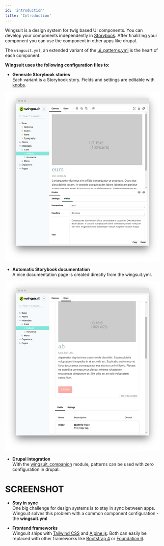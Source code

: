 ```yaml
---
id: 'introduction'
title: 'Introduction'
---
```



Wingsuit is a design system for twig based UI components. You can develop your components independently in [Storybook](https://storybook.js.org/). After finalizing your component you can use the component in other apps like drupal. 

The `wingsuit.yml`, an extended variant of the [ui_patterns.yml](https://ui-patterns.readthedocs.io/en/8.x-1.x/content/patterns-definition.html) is the heart of each component. 


<b>Wingsuit uses the following configuration files to:</b>

* <b>Generate Storybook stories</b><br>
Each variant is a Storybook story. Fields and settings are editable with [knobs](https://github.com/storybookjs/storybook/tree/master/addons/knobs).
<img src="images/knobs.png">

* <b>Automatic Storybook documentation</b><br>
A nice documentation page is created directly from the wingsuit.yml. 
<img src="images/docs.png">

* <b>Drupal integration</b><br>
With the [wingsuit_companion](https://www.drupal.org/project/wingsuit_companion) module, patterns can be used with zero configuration in drupal. 
# SCREENSHOT


* <b>Stay in sync</b><br>
One big challenge for design systems is to stay in sync between apps.
Wingsuit solves this problem with a common component configuration - the <b>wingsuit.yml</b>.

* <b>Frontend frameworks</b><br>
Wingsuit ships with [Tailwind CSS](https://tailwindcss.com/) and [Alpine.js](https://github.com/alpinejs/alpine). 
Both can easily be replaced with other frameworks like [Bootstrap 4](https://getbootstrap.com) or [Foundation 6](https://get.foundation/sites/docs/).
